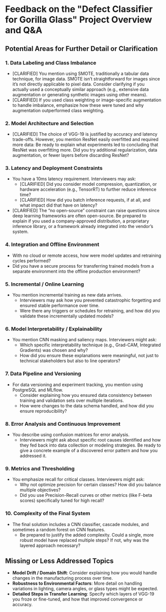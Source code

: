 # Feedback on the "Defect Classifier for Gorilla Glass" Project Overview and Q&A

## Potential Areas for Further Detail or Clarification

### 1. Data Labeling and Class Imbalance
- [CLARIFIED] You mention using SMOTE, traditionally a tabular data technique, for image data. SMOTE isn’t straightforward for images since it’s not directly applicable to pixel data. Consider clarifying if you actually used a conceptually similar approach (e.g., extensive data augmentation or generating synthetic images using other means).
- [CLARIFIED] If you used class weighting or image-specific augmentation to handle imbalance, emphasize how these were tuned and why augmentation outperformed class weighting.

### 2. Model Architecture and Selection
- [CLARIFIED] The choice of VGG-19 is justified by accuracy and latency trade-offs. However, you mention ResNet easily overfitted and required more data: Be ready to explain what experiments led to concluding that ResNet was overfitting more. Did you try additional regularization, data augmentation, or fewer layers before discarding ResNet?

### 3. Latency and Deployment Constraints
- You have a 10ms latency requirement. Interviewers may ask:
  - [CLARIFIED] Did you consider model compression, quantization, or hardware acceleration (e.g., TensorRT) to further reduce inference time?
  - [CLARIFIED] How did you batch inference requests, if at all, and what impact did that have on latency?
- [CLARIFIED] The “no open-source” constraint can raise questions since deep learning frameworks are often open-source. Be prepared to explain if you used a company-approved distribution, a proprietary inference library, or a framework already integrated into the vendor’s system.

### 4. Integration and Offline Environment
- With no cloud or remote access, how were model updates and retraining cycles performed?
- Did you have a secure process for transferring trained models from a separate environment into the offline production environment?

### 5. Incremental / Online Learning
- You mention incremental training as new data arrives.
  - Interviewers may ask how you prevented catastrophic forgetting and ensured stable performance over time.
  - Were there any triggers or schedules for retraining, and how did you validate these incrementally updated models?

### 6. Model Interpretability / Explainability
- You mention CNN masking and saliency maps. Interviewers might ask:
  - Which specific interpretability technique (e.g., Grad-CAM, Integrated Gradients) was chosen and why?
  - How did you ensure these explanations were meaningful, not just to technical stakeholders but also to line operators?

### 7. Data Pipeline and Versioning
- For data versioning and experiment tracking, you mention using PostgreSQL and MLflow.
  - Consider explaining how you ensured data consistency between training and validation sets over multiple iterations.
  - How were changes to the data schema handled, and how did you ensure reproducibility?

### 8. Error Analysis and Continuous Improvement
- You describe using confusion matrices for error analysis.
  - Interviewers might ask about specific root causes identified and how they fed back into data collection or modeling strategies. Be ready to give a concrete example of a discovered error pattern and how you addressed it.

### 9. Metrics and Thresholding
- You emphasize recall for critical classes. Interviewers might ask:
  - Why not optimize precision for certain classes? How did you balance multiple objectives?
  - Did you use Precision-Recall curves or other metrics (like F-beta scores) specifically tuned for high recall?

### 10. Complexity of the Final System
- The final solution includes a CNN classifier, cascade modules, and sometimes a random forest on CNN features.
  - Be prepared to justify the added complexity. Could a single, more robust model have replaced multiple steps? If not, why was the layered approach necessary?

## Missing or Less Addressed Topics
- **Model Drift / Domain Shift**: Consider explaining how you would handle changes in the manufacturing process over time.
- **Robustness to Environmental Factors**: More detail on handling variations in lighting, camera angles, or glass types might be expected.
- **Detailed Steps in Transfer Learning**: Specify which layers of VGG-19 you froze or fine-tuned, and how that improved convergence or accuracy.